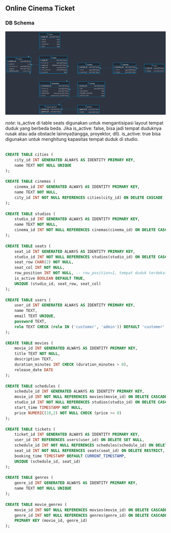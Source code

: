 ## Online Cinema Ticket

### DB Schema


![DB Schema](https://github.com/zialdiansyah/online_cinema_ticket/blob/main/db-schema.png?raw=true)


*note*: is_active di table seats digunakan untuk mengantisipasi layout tempat duduk yang berbeda beda. Jika is_active: false, bisa jadi tempat duduknya rusak atau ada obstacle lainnya(tangga, proyektor, dll). is_active: true bisa digunakan untuk menghitung kapasitas tempat duduk di studio.


```sql

CREATE TABLE cities (
    city_id INT GENERATED ALWAYS AS IDENTITY PRIMARY KEY,
    name TEXT NOT NULL UNIQUE
);

CREATE TABLE cinemas (
    cinema_id INT GENERATED ALWAYS AS IDENTITY PRIMARY KEY,
    name TEXT NOT NULL,
    city_id INT NOT NULL REFERENCES cities(city_id) ON DELETE CASCADE
);

CREATE TABLE studios (
    studio_id INT GENERATED ALWAYS AS IDENTITY PRIMARY KEY,
    name TEXT NOT NULL,
    cinema_id INT NOT NULL REFERENCES cinemas(cinema_id) ON DELETE CASCADE
);

CREATE TABLE seats (
    seat_id INT GENERATED ALWAYS AS IDENTITY PRIMARY KEY,
    studio_id INT NOT NULL REFERENCES studios(studio_id) ON DELETE CASCADE,
    seat_row CHAR(2) NOT NULL,
    seat_col INT NOT NULL,
    row_position INT NOT NULL, -- row_position=1, tempat duduk terdekat dengan layar. 2,3,4, dst. semakin atas
    is_active BOOLEAN DEFAULT TRUE,
    UNIQUE (studio_id, seat_row, seat_col)
);

CREATE TABLE users (
    user_id INT GENERATED ALWAYS AS IDENTITY PRIMARY KEY,
    name TEXT,
    email TEXT UNIQUE,
    password TEXT,
    role TEXT CHECK (role IN ('customer', 'admin')) DEFAULT 'customer'
);

CREATE TABLE movies (
    movie_id INT GENERATED ALWAYS AS IDENTITY PRIMARY KEY,
    title TEXT NOT NULL,
    description TEXT,
    duration_minutes INT CHECK (duration_minutes > 0),
    release_date DATE
);

CREATE TABLE schedules (
    schedule_id INT GENERATED ALWAYS AS IDENTITY PRIMARY KEY,
    movie_id INT NOT NULL REFERENCES movies(movie_id) ON DELETE CASCADE,
    studio_id INT NOT NULL REFERENCES studios(studio_id) ON DELETE CASCADE,
    start_time TIMESTAMP NOT NULL,
    price NUMERIC(10,2) NOT NULL CHECK (price >= 0)
);

CREATE TABLE tickets (
    ticket_id INT GENERATED ALWAYS AS IDENTITY PRIMARY KEY,
    user_id INT REFERENCES users(user_id) ON DELETE SET NULL,
    schedule_id INT NOT NULL REFERENCES schedules(schedule_id) ON DELETE CASCADE,
    seat_id INT NOT NULL REFERENCES seats(seat_id) ON DELETE RESTRICT,
    booking_time TIMESTAMP DEFAULT CURRENT_TIMESTAMP,
    UNIQUE (schedule_id, seat_id)
);

CREATE TABLE genres (
    genre_id INT GENERATED ALWAYS AS IDENTITY PRIMARY KEY,
    name TEXT NOT NULL UNIQUE
);

CREATE TABLE movie_genres (
    movie_id INT NOT NULL REFERENCES movies(movie_id) ON DELETE CASCADE,
    genre_id INT NOT NULL REFERENCES genres(genre_id) ON DELETE CASCADE,
    PRIMARY KEY (movie_id, genre_id)
);
```
